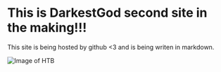 # This is DarkestGod second site in the making!!!
This site is being hosted by github <3 and is being writen in markdown.

![Image of HTB](https://i0.wp.com/piratedhub.com/wp-content/uploads/2020/03/600_486584190.png?fit=596%2C600&ssl=1)
